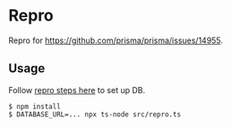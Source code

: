 # Repro

Repro for https://github.com/prisma/prisma/issues/14955.

## Usage

Follow [repro steps here](https://github.com/prisma/prisma/issues/14955#issuecomment-1227594715) to set up DB.

```shell
$ npm install
$ DATABASE_URL=... npx ts-node src/repro.ts
```

